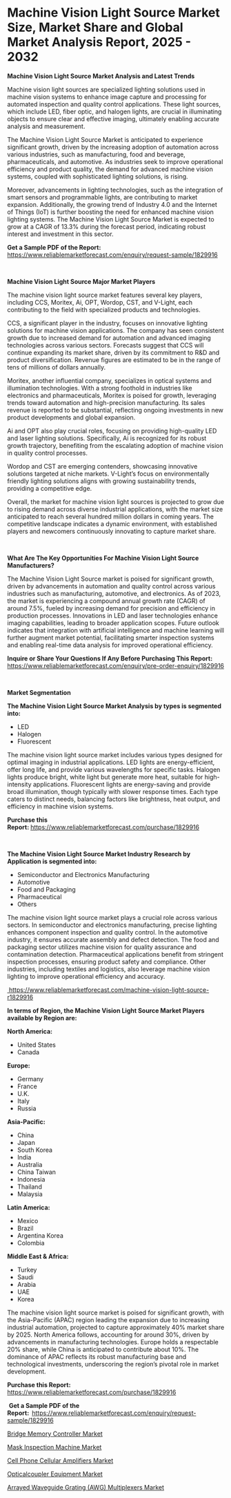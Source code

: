 <p><h1>Machine Vision Light Source Market Size, Market Share and Global Market Analysis Report, 2025 - 2032</h1></p><p><strong>Machine Vision Light Source Market Analysis and Latest Trends</strong></p>
<p><p>Machine vision light sources are specialized lighting solutions used in machine vision systems to enhance image capture and processing for automated inspection and quality control applications. These light sources, which include LED, fiber optic, and halogen lights, are crucial in illuminating objects to ensure clear and effective imaging, ultimately enabling accurate analysis and measurement.</p><p>The Machine Vision Light Source Market is anticipated to experience significant growth, driven by the increasing adoption of automation across various industries, such as manufacturing, food and beverage, pharmaceuticals, and automotive. As industries seek to improve operational efficiency and product quality, the demand for advanced machine vision systems, coupled with sophisticated lighting solutions, is rising. </p><p>Moreover, advancements in lighting technologies, such as the integration of smart sensors and programmable lights, are contributing to market expansion. Additionally, the growing trend of Industry 4.0 and the Internet of Things (IoT) is further boosting the need for enhanced machine vision lighting systems. The Machine Vision Light Source Market is expected to grow at a CAGR of 13.3% during the forecast period, indicating robust interest and investment in this sector.</p></p>
<p><strong>Get a Sample PDF of the Report:&nbsp;</strong> <a href="https://www.reliablemarketforecast.com/enquiry/request-sample/1829916?utm_campaign=1169&utm_medium=2&utm_source=Github&utm_content=ia&utm_term=06042025&utm_id=machine-vision-light-source">https://www.reliablemarketforecast.com/enquiry/request-sample/1829916</a></p>
<p>&nbsp;</p>
<p><strong>Machine Vision Light Source Major Market Players</strong></p>
<p><p>The machine vision light source market features several key players, including CCS, Moritex, Ai, OPT, Wordop, CST, and V-Light, each contributing to the field with specialized products and technologies.</p><p>CCS, a significant player in the industry, focuses on innovative lighting solutions for machine vision applications. The company has seen consistent growth due to increased demand for automation and advanced imaging technologies across various sectors. Forecasts suggest that CCS will continue expanding its market share, driven by its commitment to R&D and product diversification. Revenue figures are estimated to be in the range of tens of millions of dollars annually.</p><p>Moritex, another influential company, specializes in optical systems and illumination technologies. With a strong foothold in industries like electronics and pharmaceuticals, Moritex is poised for growth, leveraging trends toward automation and high-precision manufacturing. Its sales revenue is reported to be substantial, reflecting ongoing investments in new product developments and global expansion.</p><p>Ai and OPT also play crucial roles, focusing on providing high-quality LED and laser lighting solutions. Specifically, Ai is recognized for its robust growth trajectory, benefiting from the escalating adoption of machine vision in quality control processes. </p><p>Wordop and CST are emerging contenders, showcasing innovative solutions targeted at niche markets. V-Light’s focus on environmentally friendly lighting solutions aligns with growing sustainability trends, providing a competitive edge.</p><p>Overall, the market for machine vision light sources is projected to grow due to rising demand across diverse industrial applications, with the market size anticipated to reach several hundred million dollars in coming years. The competitive landscape indicates a dynamic environment, with established players and newcomers continuously innovating to capture market share.</p></p>
<p>&nbsp;</p>
<p><strong>What Are The Key Opportunities For Machine Vision Light Source Manufacturers?</strong></p>
<p><p>The Machine Vision Light Source market is poised for significant growth, driven by advancements in automation and quality control across various industries such as manufacturing, automotive, and electronics. As of 2023, the market is experiencing a compound annual growth rate (CAGR) of around 7.5%, fueled by increasing demand for precision and efficiency in production processes. Innovations in LED and laser technologies enhance imaging capabilities, leading to broader application scopes. Future outlook indicates that integration with artificial intelligence and machine learning will further augment market potential, facilitating smarter inspection systems and enabling real-time data analysis for improved operational efficiency.</p></p>
<p><strong>Inquire or Share Your Questions If Any Before Purchasing This Report:</strong> <a href="https://www.reliablemarketforecast.com/enquiry/pre-order-enquiry/1829916?utm_campaign=1169&utm_medium=2&utm_source=Github&utm_content=ia&utm_term=06042025&utm_id=machine-vision-light-source">https://www.reliablemarketforecast.com/enquiry/pre-order-enquiry/1829916</a></p>
<p>&nbsp;</p>
<p><strong>Market Segmentation</strong></p>
<p><strong>The Machine Vision Light Source Market Analysis by types is segmented into:</strong></p>
<p><ul><li>LED</li><li>Halogen</li><li>Fluorescent</li></ul></p>
<p><p>The machine vision light source market includes various types designed for optimal imaging in industrial applications. LED lights are energy-efficient, offer long life, and provide various wavelengths for specific tasks. Halogen lights produce bright, white light but generate more heat, suitable for high-intensity applications. Fluorescent lights are energy-saving and provide broad illumination, though typically with slower response times. Each type caters to distinct needs, balancing factors like brightness, heat output, and efficiency in machine vision systems.</p></p>
<p><strong>Purchase this Report:&nbsp;</strong><a href="https://www.reliablemarketforecast.com/purchase/1829916?utm_campaign=1169&utm_medium=2&utm_source=Github&utm_content=ia&utm_term=06042025&utm_id=machine-vision-light-source">https://www.reliablemarketforecast.com/purchase/1829916</a></p>
<p>&nbsp;</p>
<p><strong>The Machine Vision Light Source Market Industry Research by Application is segmented into:</strong></p>
<p><ul><li>Semiconductor and Electronics Manufacturing</li><li>Automotive</li><li>Food and Packaging</li><li>Pharmaceutical</li><li>Others</li></ul></p>
<p><p>The machine vision light source market plays a crucial role across various sectors. In semiconductor and electronics manufacturing, precise lighting enhances component inspection and quality control. In the automotive industry, it ensures accurate assembly and defect detection. The food and packaging sector utilizes machine vision for quality assurance and contamination detection. Pharmaceutical applications benefit from stringent inspection processes, ensuring product safety and compliance. Other industries, including textiles and logistics, also leverage machine vision lighting to improve operational efficiency and accuracy.</p></p>
<p><a href="https://www.reliablemarketforecast.com/machine-vision-light-source-r1829916?utm_campaign=1169&utm_medium=2&utm_source=Github&utm_content=ia&utm_term=06042025&utm_id=machine-vision-light-source">&nbsp;https://www.reliablemarketforecast.com/machine-vision-light-source-r1829916</a></p>
<p><strong>In terms of Region, the Machine Vision Light Source Market Players available by Region are:</strong></p>
<p>
    <p> <strong> North America: </strong>
        <ul>
            <li>United States</li>
            <li>Canada</li>
        </ul>
        </p> 
    <p> <strong> Europe: </strong>
        <ul>
            <li>Germany</li>
            <li>France</li>
            <li>U.K.</li>
            <li>Italy</li>
            <li>Russia</li>
        </ul>
        </p> 
    <p> <strong> Asia-Pacific: </strong>
        <ul>
            <li>China</li>
            <li>Japan</li>
            <li>South Korea</li>
            <li>India</li>
            <li>Australia</li>
            <li>China Taiwan</li>
            <li>Indonesia</li>
            <li>Thailand</li>
            <li>Malaysia</li>
        </ul>
        </p> 
    <p> <strong> Latin America: </strong>
        <ul>
            <li>Mexico</li>
            <li>Brazil</li>
            <li>Argentina Korea</li>
            <li>Colombia</li>
        </ul>
        </p> 
    <p> <strong> Middle East & Africa: </strong>
        <ul>
            <li>Turkey</li>
            <li>Saudi</li>
            <li>Arabia</li>
            <li>UAE</li>
            <li>Korea</li>
        </ul>
    </p>
    </p>
<p><p>The machine vision light source market is poised for significant growth, with the Asia-Pacific (APAC) region leading the expansion due to increasing industrial automation, projected to capture approximately 40% market share by 2025. North America follows, accounting for around 30%, driven by advancements in manufacturing technologies. Europe holds a respectable 20% share, while China is anticipated to contribute about 10%. The dominance of APAC reflects its robust manufacturing base and technological investments, underscoring the region’s pivotal role in market development.</p></p>
<p><strong>Purchase this Report: </strong><a href="https://www.reliablemarketforecast.com/purchase/1829916?utm_campaign=1169&utm_medium=2&utm_source=Github&utm_content=ia&utm_term=06042025&utm_id=machine-vision-light-source">https://www.reliablemarketforecast.com/purchase/1829916</a></p>
<p>&nbsp;<strong>Get a Sample PDF of the Report:&nbsp;&nbsp;</strong><a href="https://www.reliablemarketforecast.com/enquiry/request-sample/1829916?utm_campaign=1169&utm_medium=2&utm_source=Github&utm_content=ia&utm_term=06042025&utm_id=machine-vision-light-source">https://www.reliablemarketforecast.com/enquiry/request-sample/1829916</a></p>
<p><strong></strong></p>
<p><p><a href="https://github.com/clemmheisefy/Market-Research-Report-List-1/blob/main/bridge-memory-controller-market.md?utm_campaign=1169&utm_medium=2&utm_source=Github&utm_content=ia&utm_term=06042025&utm_id=machine-vision-light-source">Bridge Memory Controller Market</a></p><p><a href="https://github.com/payareganiou/Market-Research-Report-List-1/blob/main/mask-inspection-machine-market.md?utm_campaign=1169&utm_medium=2&utm_source=Github&utm_content=ia&utm_term=06042025&utm_id=machine-vision-light-source">Mask Inspection Machine Market</a></p><p><a href="https://github.com/lontohhikma/Market-Research-Report-List-1/blob/main/cell-phone-cellular-amplifiers-market.md?utm_campaign=1169&utm_medium=2&utm_source=Github&utm_content=ia&utm_term=06042025&utm_id=machine-vision-light-source">Cell Phone Cellular Amplifiers Market</a></p><p><a href="https://github.com/laverkyllozc/Market-Research-Report-List-1/blob/main/opticalcoupler-equipment-market.md?utm_campaign=1169&utm_medium=2&utm_source=Github&utm_content=ia&utm_term=06042025&utm_id=machine-vision-light-source">Opticalcoupler Equipment Market</a></p><p><a href="https://github.com/steegeneat/Market-Research-Report-List-1/blob/main/arrayed-waveguide-grating-awg-multiplexers-market.md?utm_campaign=1169&utm_medium=2&utm_source=Github&utm_content=ia&utm_term=06042025&utm_id=machine-vision-light-source">Arrayed Waveguide Grating (AWG) Multiplexers Market</a></p></p>
